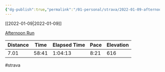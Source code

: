 ```yaml
---
{"dg-publish":true,"permalink":"/01-personal/strava/2022-01-09-afternoon-run/"}
---
```



[[2022-01-09\|2022-01-09]]

[Afternoon Run](https://www.strava.com/activities/6499723534)

| Distance | Time  | Elapsed Time | Pace | Elevation |
| -------- | ----- | ------------ | ---- | --------- |
| 7.01     | 58:41 | 1:04:13      | 8:21 | 616       |




#strava
